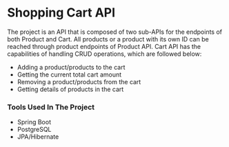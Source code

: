 # Shopping Cart API
The project is an API that is composed of two sub-APIs for the endpoints of both Product and Cart.
All products or a product with its own ID can be reached through product endpoints of Product API.
Cart API has the capabilities of handling CRUD operations, which are followed below:
- Adding a product/products to the cart
- Getting the current total cart amount
- Removing a product/products from the cart
- Getting details of products in the cart

### Tools Used In The Project
- Spring Boot
- PostgreSQL
- JPA/Hibernate
